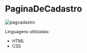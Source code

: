 # PaginaDeCadastro

![pagcadastro](https://user-images.githubusercontent.com/88200985/161276238-1bfbb3ad-76d5-4e03-8360-8f408271b108.png)

Linguagens utilizadas:
* HTML
* CSS
